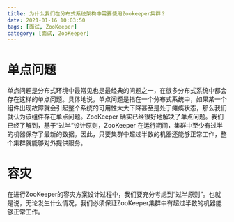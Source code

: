 ```yaml
---
title: 为什么我们在分布式系统架构中需要使用Zookeeper集群？
date: 2021-01-16 10:03:50
tags: [面试, ZooKeeper]
category: [面试, ZooKeeper]
---
```


# 单点问题

单点问题是分布式环境中最常见也是最经典的问题之一，在很多分布式系统中都会存在这样的单点问题。具体地说，单点问题是指在一个分布式系统中，如果某一个组件出现故障就会引起整个系统的可用性大大下降甚至是处于瘫痪状态，那么我们就认为该组件存在单点问题。ZooKeeper 确实已经很好地解决了单点问题。我们已经了解到，基于“过半”设计原则，ZooKeeper 在运行期间，集群中至少有过半的机器保存了最新的数据。因此，只要集群中超过半数的机器还能够正常工作，整个集群就能够对外提供服务。

# 容灾

在进行ZooKeeper的容灾方案设计过程中，我们要充分考虑到“过半原则”。也就是说，无论发生什么情况，我们必须保证ZooKeeper集群中有超过半数的机器能够正常工作。

